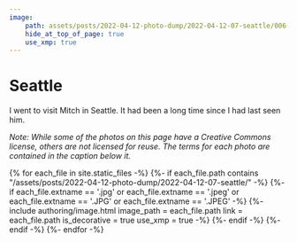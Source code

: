 ```yaml
---
image:
    path: assets/posts/2022-04-12-photo-dump/2022-04-12-07-seattle/006-geese-needle.jpeg
    hide_at_top_of_page: true
    use_xmp: true
---
```


# Seattle

I went to visit Mitch in Seattle. It had been a long time since I had last seen him.

*Note: While some of the photos on this page have a Creative Commons license, others are not licensed for reuse. The terms for each photo are contained in the caption below it.*

{% for each_file in site.static_files -%}
    {%- if each_file.path
        contains "/assets/posts/2022-04-12-photo-dump/2022-04-12-07-seattle/"
    -%}
        {%- if each_file.extname == '.jpg'
            or each_file.extname == '.jpeg'
            or each_file.extname == '.JPG'
            or each_file.extname == '.JPEG'
        -%}
            {%- include authoring/image.html
                image_path = each_file.path
                link = each_file.path
                is_decorative = true
                use_xmp = true
            -%}
        {%- endif -%}
    {%- endif -%}
{%- endfor -%}
